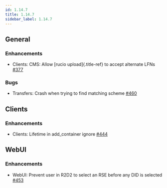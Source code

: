 ```yaml
---
id: 1.14.7
title: 1.14.7
sidebar_label: 1.14.7
---
```


## General

### Enhancements

-   Clients: CMS: Allow [rucio upload]{.title-ref} to accept alternate
    LFNs [\#377](https://github.com/rucio/rucio/issues/377)

### Bugs

-   Transfers: Crash when trying to find matching scheme
    [\#460](https://github.com/rucio/rucio/issues/460)

## Clients

### Enhancements

-   Clients: Lifetime in add_container ignore
    [\#444](https://github.com/rucio/rucio/issues/444)

## WebUI

### Enhancements

-   WebUI: Prevent user in R2D2 to select an RSE before any DID is
    selected [\#453](https://github.com/rucio/rucio/issues/453)
